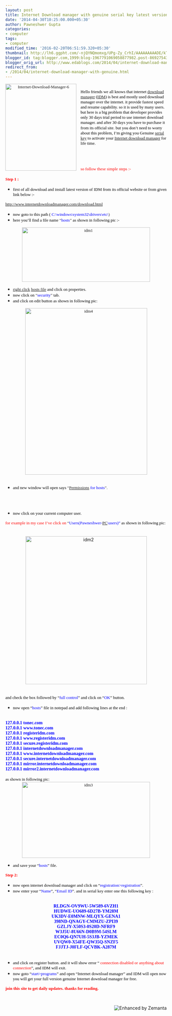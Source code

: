 ```yaml
---
layout: post
title: Internet Download manager with genuine serial key latest version
date: '2014-04-30T10:25:00.000+05:30'
author: Pawneshwer Gupta
categories:
- computer
tags:
- computer
modified_time: '2016-02-20T06:51:59.320+05:30'
thumbnail: http://lh6.ggpht.com/-njQYNQmomxg/UPg-Zy_CrhI/AAAAAAAAADE/kTfMfSBPAvw/s72-c/Internet-Download-Manager-6_thumb%25255B1%25255D.jpg?imgmax=800
blogger_id: tag:blogger.com,1999:blog-1967791069058877982.post-8692754399856148408
blogger_orig_url: http://www.edablogs.com/2014/04/internet-download-manager-with-genuine.html
redirect_from:
- /2014/04/internet-download-manager-with-genuine.html
---
```


<div dir="ltr" style="text-align: left;" trbidi="on"><div class="separator" style="clear: both; text-align: center;"><span style="clear: left; float: left; font-family: verdana; font-size: small; margin-bottom: 1em; margin-right: 1em;"><img alt="Internet-Download-Manager-6" border="0" src="http://lh6.ggpht.com/-njQYNQmomxg/UPg-Zy_CrhI/AAAAAAAAADE/kTfMfSBPAvw/Internet-Download-Manager-6_thumb%25255B1%25255D.jpg?imgmax=800" height="271" style="background-image: none; border-width: 0px; display: inline; padding-left: 0px; padding-right: 0px; padding-top: 0px;" title="Internet-Download-Manager-6" width="222" /></span></div><br /><span style="color: black; font-family: verdana; font-size: small;"><span style="font-size: small;">Hello friends we all knows that internet <a class="zem_slink" href="http://en.wikipedia.org/wiki/Download_manager" rel="wikipedia" target="_blank" title="Download manager">download manager</a> (<a class="zem_slink" href="http://en.wikipedia.org/wiki/Intelligent_dance_music" rel="wikipedia" target="_blank" title="Intelligent dance music">IDM</a>) is best and mostly used download manager over the internet. it provide fastest speed and resume capability. so it is used by many users</span>.</span>    <br /><span style="font-size: small;"><span style="color: black; font-family: verdana; font-size: small;"><span style="font-size: small;">but here is a big problem that developer provides only 30 days trial period to use internet download manager. and after 30 days you have to purchase it from its official site</span>.</span>      </span><span style="color: black; font-family: verdana; font-size: small;"><span style="font-size: small;">but you don’t need to worry about this problem, I’m giving you Genuine <a class="zem_slink" href="http://en.wikipedia.org/wiki/Product_key" rel="wikipedia" target="_blank" title="Product key">serial key</a> to activate your <a class="zem_slink" href="http://www.internetdownloadmanager.com/" rel="homepage" target="_blank" title="Internet Download Manager">Internet download manager</a> for life time</span>.</span>    <br /><span style="color: black; font-family: verdana; font-size: small;"><br /></span><span style="color: black; font-family: verdana; font-size: small;"><br /></span><span style="color: black; font-family: verdana; font-size: small;"><br /></span><span style="color: black; font-family: verdana; font-size: small;"><br /></span><span style="color: red; font-family: verdana; font-size: small;"><span style="font-size: small;">so follow these simple steps</span> :-</span>    <br /><span style="color: red; font-family: verdana; font-size: small;"><br /></span><span style="color: red; font-family: verdana; font-size: small;"><b><span style="font-size: small;">Step 1</span> :</b></span>    <br /><ul><li><span style="color: black; font-family: verdana; font-size: small;"><span style="font-size: small;">first of all download and install latest version of IDM from its official website or from given link below</span> :-</span> </li></ul><a href="http://sh.st/wIZRI" rel="nofollow" target="_blank"><span style="font-family: verdana; font-size: small;"><span style="font-size: small;">http://www.internetdownloadmanager.com/download.html</span></span></a>    <br /><ul><li><span style="font-family: verdana; font-size: small;"><span style="font-size: small;"><span style="color: black;">now goto to this path (</span><span style="color: #333333;"> <span style="color: blue;">C:\windows\system32\drivers\etc\</span>)</span></span></span> </li><li><span style="color: #333333; font-family: verdana; font-size: small;"><span style="font-size: small;"><span style="color: black;">here you’ll find a file name</span> “<span style="color: blue;">hosts</span>” </span><span style="color: black;"><span style="font-size: small;">as shown in following pic</span> :-</span></span> </li></ul><div style="text-align: center;"><a href="http://lh3.ggpht.com/-7THQae0QN-k/UPg-baZFnxI/AAAAAAAAADM/db5nU5zuuAM/s1600-h/idm1%25255B4%25255D.jpg"><span style="font-family: verdana; font-size: small;"><img alt="idm1" border="0" src="http://lh3.ggpht.com/-l0LYdFzKa70/UPg-dMPS8CI/AAAAAAAAADU/9LUAreM0jZ0/idm1_thumb%25255B2%25255D.jpg?imgmax=800" height="170" style="background-image: none; border-width: 0px; display: inline; padding-left: 0px; padding-right: 0px; padding-top: 0px;" title="idm1" width="400" /></span></a>    </div><ul><li><span style="color: black; font-family: verdana; font-size: small;"><span style="font-size: small;"><a class="zem_slink" href="http://en.wikipedia.org/wiki/Context_menu" rel="wikipedia" target="_blank" title="Context menu">right click</a> <a class="zem_slink" href="http://en.wikipedia.org/wiki/Hosts_%28file%29" rel="wikipedia" target="_blank" title="Hosts (file)">hosts file</a> and click on properties</span>.</span> </li><li><span style="color: #333333; font-family: verdana; font-size: small;"><span style="font-size: small;"><span style="color: black;">now click on</span> “<span style="color: blue;">security</span>” </span><span style="color: black;"><span style="font-size: small;">tab</span>.</span></span> </li><li><span style="color: black; font-family: verdana; font-size: small;"><span style="font-size: small;">and click on edit button as shown in following pic</span>:</span> </li></ul><div class="separator" style="clear: both; text-align: center;"><span style="font-family: verdana; font-size: small; margin-left: 1em; margin-right: 1em;"><img alt="idm4" border="0" src="http://lh5.ggpht.com/-jFjeToNuUgQ/UPg-gfx7njI/AAAAAAAAADk/YMROjOJga9c/idm4_thumb%25255B1%25255D.jpg?imgmax=800" height="520" style="background-image: none; border-width: 0px; display: inline; padding-left: 0px; padding-right: 0px; padding-top: 0px;" title="idm4" width="381" /></span></div><br /><ul><li><span style="color: #333333; font-family: verdana; font-size: small;"><span style="font-size: small;"><span style="color: black;">and new window will open says</span> “<span style="color: blue;"><a class="zem_slink" href="http://en.wikipedia.org/wiki/Filesystem_permissions" rel="wikipedia" target="_blank" title="Filesystem permissions">Permissions</a> for hosts</span>”.</span></span> </li></ul><span style="color: #333333; font-family: verdana; font-size: small;"></span>    <br /><span style="color: #333333; font-family: verdana; font-size: small;"></span>    <br /><ul><li><span style="color: black; font-family: verdana; font-size: small;"><span style="font-size: small;">now click on your current computer user</span>.</span> </li></ul><span style="font-size: small;"><span style="color: #333333; font-family: verdana; font-size: small;"><span style="font-size: small;"><span style="color: red;">for example in my case I’ve click on</span> “<span style="color: blue;">Users(Pawneshwer-<a class="zem_slink" href="http://en.wikipedia.org/wiki/Personal_computer" rel="wikipedia" target="_blank" title="Personal computer">PC</a>\users)” </span></span><span style="color: black;"><span style="font-size: small;">as shown in following pic</span>:</span></span></span><br /><span style="font-size: small;"><span style="color: #333333; font-family: verdana; font-size: small;"><span style="color: black;"><br /></span></span></span><br /><div class="separator" style="clear: both; text-align: center;"><a href="http://lh5.ggpht.com/-fw4q5Kpa-y4/UPg-iNk0C2I/AAAAAAAAADo/V9qQLN070gk/s1600-h/idm2%25255B3%25255D.jpg" style="margin-left: 1em; margin-right: 1em;"><img alt="idm2" border="0" src="http://lh5.ggpht.com/-4QQLKVoSaD8/UPg-jZefM3I/AAAAAAAAAD0/EZm8OA4IPY0/idm2_thumb%25255B1%25255D.jpg?imgmax=800" height="462" style="background-image: none; border-width: 0px; display: inline; padding-left: 0px; padding-right: 0px; padding-top: 0px;" title="idm2" width="379" /></a></div><span style="font-size: small;">      </span><span style="color: #333333; font-family: verdana; font-size: small;"></span>    <br /><br /><span style="color: black; font-family: verdana; font-size: small;"><span style="font-size: small;">and check the box followed by “<span style="color: blue;">full control</span>” and click on “<span style="color: blue;">OK</span>” button</span>.</span>    <br /><ul><li><span style="color: black; font-family: verdana; font-size: small;"><span style="font-size: small;">now open “<span style="color: blue;">hosts</span>” file in notepad and add following lines at the end</span> :</span> </li></ul><div align="left"><br /><div style="text-align: left;"><span style="color: blue; font-family: verdana;"><b>127.0.0.1 tonec.com</b></span></div><div style="text-align: left;"><span style="color: blue; font-family: verdana;"><b>127.0.0.1 www.tonec.com</b></span></div><div style="text-align: left;"><span style="color: blue; font-family: verdana;"><b>127.0.0.1 registeridm.com</b></span></div><div style="text-align: left;"><span style="color: blue; font-family: verdana;"><b>127.0.0.1 www.registeridm.com</b></span></div><div style="text-align: left;"><span style="color: blue; font-family: verdana;"><b>127.0.0.1 secure.registeridm.com</b></span></div><div style="text-align: left;"><span style="color: blue; font-family: verdana;"><b>127.0.0.1 internetdownloadmanager.com</b></span></div><div style="text-align: left;"><span style="color: blue; font-family: verdana;"><b>127.0.0.1 www.internetdownloadmanager.com</b></span></div><div style="text-align: left;"><span style="color: blue; font-family: verdana;"><b>127.0.0.1 secure.internetdownloadmanager.com</b></span></div><div style="text-align: left;"><span style="color: blue; font-family: verdana;"><b>127.0.0.1 mirror.internetdownloadmanager.com</b></span></div><div style="text-align: left;"><span style="color: blue; font-family: verdana;"><b>127.0.0.1 mirror2.internetdownloadmanager.com</b></span></div><span style="color: blue; font-family: verdana;"><b><br /></b></span></div><span style="color: black; font-family: verdana; font-size: small;"><span style="font-size: small;">as shown in following pic</span>:</span>    <br /><div style="text-align: center;"><a href="http://lh3.ggpht.com/-iUQF8NGSwhg/UPg-lVgNiYI/AAAAAAAAAD8/ndTdKTXBruI/s1600-h/idm3%25255B3%25255D.jpg"><span style="font-family: verdana; font-size: small;"><img alt="idm3" border="0" src="http://lh4.ggpht.com/-UbR47GI1JmQ/UPg-nGJrrmI/AAAAAAAAAEE/-aleQCGjtSw/idm3_thumb%25255B1%25255D.jpg?imgmax=800" height="237" style="background-image: none; border-width: 0px; display: inline; padding-left: 0px; padding-right: 0px; padding-top: 0px;" title="idm3" width="400" /></span></a>    </div><ul><li><span style="color: black; font-family: verdana; font-size: small;"><span style="font-size: small;">and save your “<span style="color: blue;">hosts</span>” file</span>.</span> </li></ul><span style="color: red; font-family: verdana; font-size: small;"><b><span style="font-size: small;">Step 2</span>:</b></span>    <br /><ul><li><span style="color: black; font-family: verdana; font-size: small;"><span style="font-size: small;">now open internet download manager and click on “<span style="color: blue;">registration&gt;registration</span>”.</span></span> </li><li><span style="color: black; font-family: verdana; font-size: small;"><span style="font-size: small;">now enter your “<span style="color: blue;">Name</span>”, “<span style="color: blue;">Email ID</span>”. and in serial key enter one this following key</span> :</span> </li></ul><br /><div style="text-align: center;"><span style="color: blue; font-family: verdana;"><b>RLDGN-OV9WU-5W589-6VZH1</b></span></div><div style="text-align: center;"><span style="color: blue; font-family: verdana;"><b>HUDWE-UO689-6D27B-YM28M</b></span></div><div style="text-align: center;"><span style="color: blue; font-family: verdana;"><b>UK3DV-E0MNW-MLQYX-GENA1</b></span></div><div style="text-align: center;"><span style="color: blue; font-family: verdana;"><b>398ND-QNAGY-CMMZU-ZPI39</b></span></div><div style="text-align: center;"><span style="color: blue; font-family: verdana;"><b>GZLJY-X50S3-0S20D-NFRF9</b></span></div><div style="text-align: center;"><span style="color: blue; font-family: verdana;"><b>W3J5U-8U66N-D0B9M-54SLM</b></span></div><div style="text-align: center;"><span style="color: blue; font-family: verdana;"><b>EC0Q6-QN7UH-5S3JB-YZMEK</b></span></div><div style="text-align: center;"><span style="color: blue; font-family: verdana;"><b>UVQW0-X54FE-QW35Q-SNZF5</b></span></div><div style="text-align: center;"><span style="color: blue; font-family: verdana;"><b>FJJTJ-J0FLF-QCVBK-A287M</b></span></div><br /><ul><li><span style="color: black; font-family: verdana; font-size: small;"><span style="font-size: small;">and click on register button. and it will show error “ <span style="color: red;">connection disabled or anything about connection</span>”, and IDM will exit</span>.</span> </li><li><span style="color: black; font-family: verdana; font-size: small;"><span style="font-size: small;">now goto “<span style="color: blue;">start&gt;programs</span>” and open “Internet download manager” and IDM will open now you will get your full version genuine Internet download manager for free</span>.</span> </li></ul><span style="color: red; font-family: verdana; font-size: small;"><b><span style="font-size: small;">join this site to get daily updates. thanks for reading</span>.</b></span>    <br /><span style="font-family: verdana; font-size: small;"></span>    <br /><span style="font-family: verdana; font-size: small;"></span><br /><div class="zemanta-pixie" style="height: 15px; margin-top: 10px;"><a class="zemanta-pixie-a" href="http://www.zemanta.com/?px" title="Enhanced by Zemanta"><img alt="Enhanced by Zemanta" class="zemanta-pixie-img" src="http://img.zemanta.com/zemified_e.png?x-id=8e105689-6d62-4c0a-a066-b87705e76394" style="border: none; float: right;" /></a></div></div>